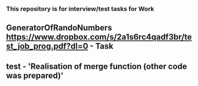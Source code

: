 ### This repository is for interview/test tasks for Work

## GeneratorOfRandoNumbers https://www.dropbox.com/s/2a1s6rc4qadf3br/test_job_prog.pdf?dl=0   - Task
## test - 'Realisation of merge function (other code was prepared)'
